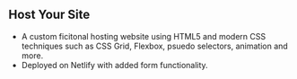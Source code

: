 ## Host Your Site
* A custom ficitonal hosting website using HTML5 and modern CSS techniques such as CSS Grid, Flexbox, psuedo selectors, animation and more. 
* Deployed on Netlify with added form functionality.